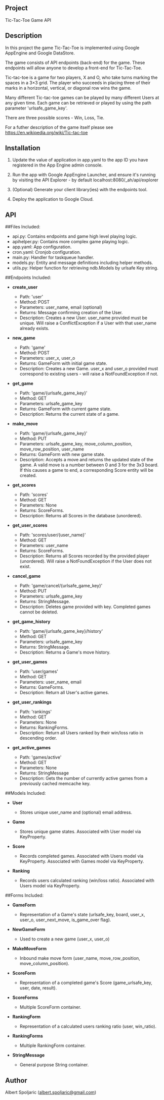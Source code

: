 Project
-------
Tic-Tac-Toe Game API

Description
-----------
In this project the game Tic-Tac-Toe is implemented using Google AppEngine and Google DataStore.

The game consists of API endpoints (back-end) for the game. These endpoints will allow anyone to develop a front-end for Tic-Tac-Toe.

Tic-tac-toe is a game for two players, X and O, who take turns marking the spaces in a 3×3 grid. The player who succeeds in placing three of their marks in a horizontal, vertical, or diagonal row wins the game.

Many different Tic-tac-toe games can be played by many different Users at any given time. Each game can be retrieved or played by using the path parameter 'urlsafe_game_key'.

There are three possible scores - Win, Loss, Tie.

For a futher description of the game itself please see https://en.wikipedia.org/wiki/Tic-tac-toe


Installation
------------
1) Update the value of application in app.yaml to the app ID you have registered in the App Engine admin console.

2) Run the app with Google AppEngine Launcher, and ensure it's running by visiting the API Explorer - by default localhost:8080/_ah/api/explorer

3) (Optional) Generate your client library(ies) with the endpoints tool.

4) Deploy the application to Google Cloud.

API
---
##Files Included:
 - api.py: Contains endpoints and game high level playing logic.
 - apihelper.py: Contains more complex game playing logic.
 - app.yaml: App configuration.
 - cron.yaml: Cronjob configuration.
 - main.py: Handler for taskqueue handler.
 - models.py: Entity and message definitions including helper methods.
 - utils.py: Helper function for retrieving ndb.Models by urlsafe Key string.

##Endpoints Included:
 - **create_user**
    - Path: 'user'
    - Method: POST
    - Parameters: user_name, email (optional)
    - Returns: Message confirming creation of the User.
    - Description: Creates a new User. user_name provided must be unique. Will
    raise a ConflictException if a User with that user_name already exists.

 - **new_game**
    - Path: 'game'
    - Method: POST
    - Parameters: user_x, user_o
    - Returns: GameForm with initial game state.
    - Description: Creates a new Game. user_x and user_o provided must correspond to
    existing users - will raise a NotFoundException if not.

 - **get_game**
    - Path: 'game/{urlsafe_game_key}'
    - Method: GET
    - Parameters: urlsafe_game_key
    - Returns: GameForm with current game state.
    - Description: Returns the current state of a game.

 - **make_move**
    - Path: 'game/{urlsafe_game_key}'
    - Method: PUT
    - Parameters: urlsafe_game_key, move_column_position, move_row_position, user_name
    - Returns: GameForm with new game state.
    - Description: Accepts a move and returns the updated state of the game. A valid move
    is a number between 0 and 3 for the 3x3 board.
    If this causes a game to end, a corresponding Score entity will be created.

 - **get_scores**
    - Path: 'scores'
    - Method: GET
    - Parameters: None
    - Returns: ScoreForms.
    - Description: Returns all Scores in the database (unordered).

 - **get_user_scores**
    - Path: 'scores/user/{user_name}'
    - Method: GET
    - Parameters: user_name
    - Returns: ScoreForms.
    - Description: Returns all Scores recorded by the provided player (unordered).
    Will raise a NotFoundException if the User does not exist.

 - **cancel_game**
    - Path: 'game/cancel/{urlsafe_game_key}'
    - Method: PUT
    - Parameters: urlsafe_game_key
    - Returns: StringMessage.
    - Description: Deletes game provided with key. Completed games cannot be deleted.

 - **get_game_history**
    - Path: 'game/{urlsafe_game_key}/history'
    - Method: GET
    - Parameters: urlsafe_game_key
    - Returns: StringMessage.
    - Description: Returns a Game's move history.

 - **get_user_games**
    - Path: 'user/games'
    - Method: GET
    - Parameters: user_name, email
    - Returns: GameForms.
    - Description: Return all User's active games.

 - **get_user_rankings**
    - Path: 'rankings'
    - Method: GET
    - Parameters: None
    - Returns: RankingForms.
    - Description: Return all Users ranked by their win/loss ratio in descending order.

 - **get_active_games**
    - Path: 'games/active'
    - Method: GET
    - Parameters: None
    - Returns: StringMessage
    - Description: Gets the number of currently active games from a previously
    cached memcache key.

##Models Included:
 - **User**
    - Stores unique user_name and (optional) email address.

 - **Game**
    - Stores unique game states. Associated with User model via KeyProperty.

 - **Score**
    - Records completed games. Associated with Users model via KeyProperty.
    Associated with Games model via KeyProperty.

 - **Ranking**
    - Records users calculated ranking (win/loss ratio).
    Associated with Users model via KeyProperty.

##Forms Included:
 - **GameForm**
    - Representation of a Game's state (urlsafe_key, board,
    user_x, user_o, user_next_move, is_game_over flag).

 - **NewGameForm**
    - Used to create a new game (user_x, user_o)

 - **MakeMoveForm**
    - Inbound make move form (user_name, move_row_position, move_column_position).

 - **ScoreForm**
    - Representation of a completed game's Score (game_urlsafe_key, user, date,
    result).

 - **ScoreForms**
    - Multiple ScoreForm container.

 - **RankingForm**
    - Representation of a calculated users ranking ratio (user, win_ratio).

 - **RankingForms**
    - Multiple RankingForm container.

 - **StringMessage**
    - General purpose String container.

Author
------
Albert Spoljaric (albert.spoljaric@gmail.com)